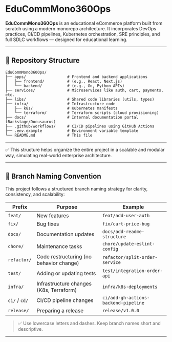 # EduCommMono360Ops

**EduCommMono360Ops** is an educational eCommerce platform built from scratch using a modern monorepo architecture. It incorporates DevOps practices, CI/CD pipelines, Kubernetes orchestration, SRE principles, and full SDLC workflows — designed for educational learning.

---

## 📁 Repository Structure

```text
EduCommMono360Ops/
├── apps/                  # Frontend and backend applications
│   ├── frontend/          # (e.g., React, Next.js)
│   └── backend/           # (e.g., Go, Python APIs)
├── services/              # Microservices like auth, cart, payments, etc.
├── libs/                  # Shared code libraries (utils, types)
├── infra/                 # Infrastructure code
│   ├── k8s/               # Kubernetes manifests
│   └── terraform/         # Terraform scripts (cloud provisioning)
├── docs/                  # Internal documentation portal (Backstage/Docusaurus)
├── .github/workflows/     # CI/CD pipelines using GitHub Actions
├── .env.example           # Environment variable template
└── README.md              # This file
```

---

✅ This structure helps organize the entire project in a scalable and modular way, simulating real-world enterprise architecture.

---

## 🌿 Branch Naming Convention

This project follows a structured branch naming strategy for clarity, consistency, and scalability:

| Prefix         | Purpose                                | Example                                      |
|----------------|----------------------------------------|----------------------------------------------|
| `feat/`        | New features                           | `feat/add-user-auth`                         |
| `fix/`         | Bug fixes                              | `fix/cart-price-bug`                         |
| `docs/`        | Documentation updates                  | `docs/add-readme-structure`                  |
| `chore/`       | Maintenance tasks                      | `chore/update-eslint-config`                 |
| `refactor/`    | Code restructuring (no behavior change)| `refactor/split-order-service`               |
| `test/`        | Adding or updating tests               | `test/integration-order-api`                 |
| `infra/`       | Infrastructure changes (K8s, Terraform)| `infra/k8s-deployments`                      |
| `ci/` / `cd/`  | CI/CD pipeline changes                 | `ci/add-gh-actions-backend-pipeline`         |
| `release/`     | Preparing a release                    | `release/v1.0.0`                             |

> ✅ Use lowercase letters and dashes. Keep branch names short and descriptive.

---

